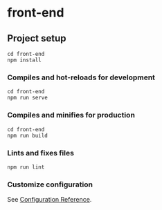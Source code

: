 # front-end

## Project setup
```
cd front-end
npm install
```

### Compiles and hot-reloads for development
```
cd front-end
npm run serve
```

### Compiles and minifies for production
```
cd front-end
npm run build
```

### Lints and fixes files
```
npm run lint
```

### Customize configuration
See [Configuration Reference](https://cli.vuejs.org/config/).
